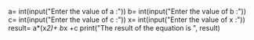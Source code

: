 a= int(input("Enter the value of a :"))
b= int(input("Enter the value of b :"))
c= int(input("Enter the value of c :"))
x= int(input("Enter the value of x :"))
result= a*(x*2)+ b*x +c
print("The result of the equation is ", result)

